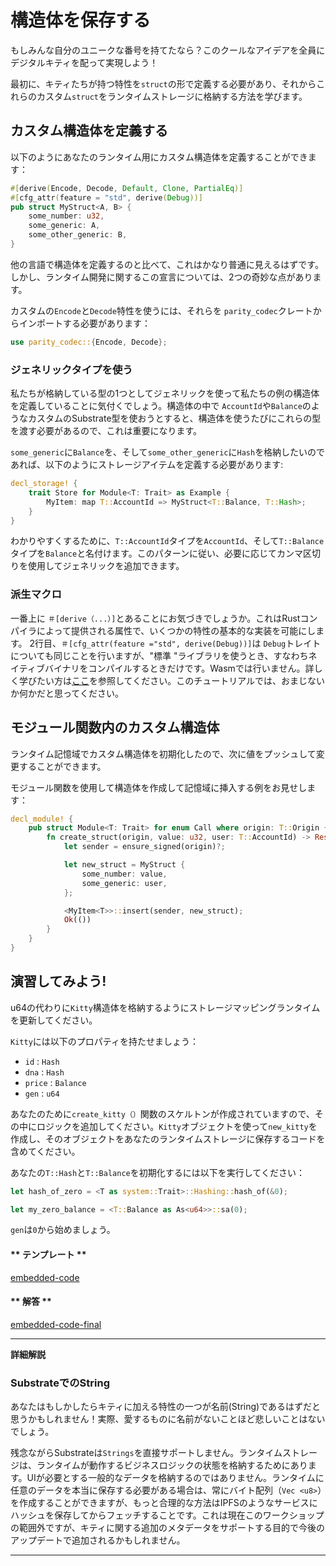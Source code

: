 構造体を保存する
===

もしみんな自分のユニークな番号を持てたなら？このクールなアイデアを全員にデジタルキティを配って実現しよう！

最初に、キティたちが持つ特性を`struct`の形で定義する必要があり、それからこれらのカスタム`struct`をランタイムストレージに格納する方法を学びます。

## カスタム構造体を定義する

以下のようにあなたのランタイム用にカスタム構造体を定義することができます：

```rust
#[derive(Encode, Decode, Default, Clone, PartialEq)]
#[cfg_attr(feature = "std", derive(Debug))]
pub struct MyStruct<A, B> {
    some_number: u32,
    some_generic: A,
    some_other_generic: B,
}
```

他の言語で構造体を定義するのと比べて、これはかなり普通に見えるはずです。しかし、ランタイム開発に関するこの宣言については、2つの奇妙な点があります。

カスタムの`Encode`と`Decode`特性を使うには、それらを `parity_codec`クレートからインポートする必要があります：

```rust
use parity_codec::{Encode, Decode};
```

### ジェネリックタイプを使う

私たちが格納している型の1つとしてジェネリックを使って私たちの例の構造体を定義していることに気付くでしょう。構造体の中で `AccountId`や`Balance`のようなカスタムのSubstrate型を使おうとすると、構造体を使うたびにこれらの型を渡す必要があるので、これは重要になります。

`some_generic`に`Balance`を、そして`some_other_generic`に`Hash`を格納したいのであれば、以下のようにストレージアイテムを定義する必要があります:

```rust
decl_storage! {
    trait Store for Module<T: Trait> as Example {
        MyItem: map T::AccountId => MyStruct<T::Balance, T::Hash>;
    }
}
```

わかりやすくするために、`T::AccountId`タイプを`AccountId`、そして`T::Balance`タイプを`Balance`と名付けます。このパターンに従い、必要に応じてカンマ区切りを使用してジェネリックを追加できます。

### 派生マクロ

一番上に `＃[derive（...）]`とあることにお気づきでしょうか。これはRustコンパイラによって提供される属性で、いくつかの特性の基本的な実装を可能にします。 2行目、`＃[cfg_attr(feature ="std", derive(Debug))]`は `Debug`トレイトについても同じことを行いますが、"標準 "ライブラリを使うとき、すなわちネイティブバイナリをコンパイルするときだけです。Wasmでは行いません。詳しく学びたい方は[ここ](https://doc.rust-lang.org/rust-by-example/trait/derive.html)を参照してください。このチュートリアルでは、おまじないか何かだと思ってください。

## モジュール関数内のカスタム構造体

ランタイム記憶域でカスタム構造体を初期化したので、次に値をプッシュして変更することができます。

モジュール関数を使用して構造体を作成して記憶域に挿入する例をお見せします：

```rust
decl_module! {
    pub struct Module<T: Trait> for enum Call where origin: T::Origin {
        fn create_struct(origin, value: u32, user: T::AccountId) -> Result {
            let sender = ensure_signed(origin)?;

            let new_struct = MyStruct {
                some_number: value,
                some_generic: user,
            };

            <MyItem<T>>::insert(sender, new_struct);
            Ok(())
        }
    }
}
```

## 演習してみよう!

u64の代わりに`Kitty`構造体を格納するようにストレージマッピングランタイムを更新してください。

`Kitty`には以下のプロパティを持たせましょう：

 - `id` : `Hash`
 - `dna` : `Hash`
 - `price` : `Balance`
 - `gen` : `u64`

あなたのために`create_kitty（）`関数のスケルトンが作成されていますので、その中にロジックを追加してください。`Kitty`オブジェクトを使って`new_kitty`を作成し、そのオブジェクトをあなたのランタイムストレージに保存するコードを含めてください。

あなたの`T::Hash`と`T::Balance`を初期化するには以下を実行してください：

```rust
let hash_of_zero = <T as system::Trait>::Hashing::hash_of(&0);

let my_zero_balance = <T::Balance as As<u64>>::sa(0);
```

`gen`は`0`から始めましょう。

<!-- tabs:start -->

#### ** テンプレート **

[embedded-code](../../1/assets/1.6-template.rs ':include :type=code embed-template')

#### ** 解答 **

[embedded-code-final](../../1/assets/1.6-finished-code.rs ':include :type=code embed-final')

<!-- tabs:end -->

---
**詳細解説**

### SubstrateでのString

あなたはもしかしたらキティに加える特性の一つが名前(String)であるはずだと思うかもしれません！実際、愛するものに名前がないことほど悲しいことはないでしょう。

残念ながらSubstrateは`Strings`を直接サポートしません。ランタイムストレージは、ランタイムが動作するビジネスロジックの状態を格納するためにあります。UIが必要とする一般的なデータを格納するのではありません。ランタイムに任意のデータを本当に保存する必要がある場合は、常にバイト配列（`Vec <u8>`）を作成することができますが、もっと合理的な方法はIPFSのようなサービスにハッシュを保存してからフェッチすることです。これは現在このワークショップの範囲外ですが、キティに関する追加のメタデータをサポートする目的で今後のアップデートで追加されるかもしれません。

---

